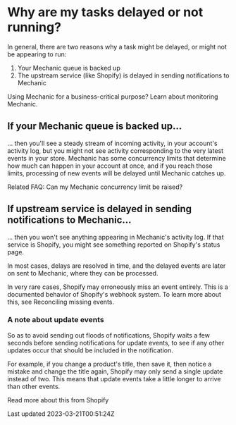 # Why are my tasks delayed or not running?

In general, there are two reasons why a task might be delayed, or might not be appearing to run:

1. Your Mechanic queue is backed up
2. The upstream service (like Shopify) is delayed in sending notifications to Mechanic

Using Mechanic for a business-critical purpose? Learn about monitoring Mechanic.

## If your Mechanic queue is backed up...

... then you'll see a steady stream of incoming activity, in your account's activity log, but you might not see activity corresponding to the very latest events in your store. Mechanic has some concurrency limits that determine how much can happen in your account at once, and if you reach those limits, processing of new events will be delayed until Mechanic catches up.

Related FAQ: Can my Mechanic concurrency limit be raised?

## If upstream service is delayed in sending notifications to Mechanic...

... then you won't see anything appearing in Mechanic's activity log. If that service is Shopify, you might see something reported on Shopify's status page.

In most cases, delays are resolved in time, and the delayed events are later on sent to Mechanic, where they can be processed.

In very rare cases, Shopify may erroneously miss an event entirely. This is a documented behavior of Shopify's webhook system. To learn more about this, see Reconciling missing events.

### A note about update events

So as to avoid sending out floods of notifications, Shopify waits a few seconds before sending notifications for update events, to see if any other updates occur that should be included in the notification.

For example, if you change a product's title, then save it, then notice a mistake and change the title again, Shopify may only send a single update instead of two. This means that update events take a little longer to arrive than other events.

Read more about this from Shopify

Last updated 2023-03-21T00:51:24Z